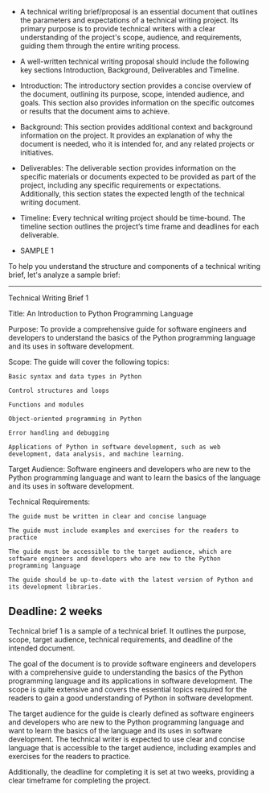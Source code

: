 - A technical writing brief/proposal is an essential document that outlines the parameters and expectations of a technical writing project. Its primary purpose is to provide technical writers with a clear understanding of the project's scope, audience, and requirements, guiding them through the entire writing process.
- A well-written technical writing proposal should include the following key sections Introduction, Background, Deliverables and Timeline.
- Introduction: The introductory section provides a concise overview of the document, outlining its purpose, scope, intended audience, and goals. This section also provides information on the specific outcomes or results that the document aims to achieve.
- Background: This section provides additional context and background information on the project. It provides an explanation of why the document is needed, who it is intended for, and any related projects or initiatives.
- Deliverables: The deliverable section provides information on the specific materials or documents expected to be provided as part of the project, including any specific requirements or expectations. Additionally, this section states the expected length of the technical writing document.
- Timeline: Every technical writing project should be time-bound. The timeline section outlines the project’s time frame and deadlines for each deliverable.

- SAMPLE 1 

To help you understand the structure and components of a technical writing brief, let's analyze a sample brief:

----------------------------------------------------
Technical Writing Brief 1

Title: An Introduction to Python Programming Language

Purpose: To provide a comprehensive guide for software engineers and developers to understand the basics of the Python programming language and its uses in software development.

Scope: The guide will cover the following topics:

    Basic syntax and data types in Python

    Control structures and loops

    Functions and modules

    Object-oriented programming in Python

    Error handling and debugging

    Applications of Python in software development, such as web development, data analysis, and machine learning.

Target Audience: Software engineers and developers who are new to the Python programming language and want to learn the basics of the language and its uses in software development.

Technical Requirements:

    The guide must be written in clear and concise language

    The guide must include examples and exercises for the readers to practice

    The guide must be accessible to the target audience, which are software engineers and developers who are new to the Python programming language

    The guide should be up-to-date with the latest version of Python and its development libraries.

Deadline: 2 weeks
----------------------------------------------------

Technical brief 1 is a sample of a technical brief. It outlines the purpose, scope, target audience, technical requirements, and deadline of the intended document.

The goal of the document is to provide software engineers and developers with a comprehensive guide to understanding the basics of the Python programming language and its applications in software development. The scope is quite extensive and covers the essential topics required for the readers to gain a good understanding of Python in software development.

The target audience for the guide is clearly defined as software engineers and developers who are new to the Python programming language and want to learn the basics of the language and its uses in software development. The technical writer is expected to use clear and concise language that is accessible to the target audience, including examples and exercises for the readers to practice.

Additionally, the deadline for completing it is set at two weeks, providing a clear timeframe for completing the project.


